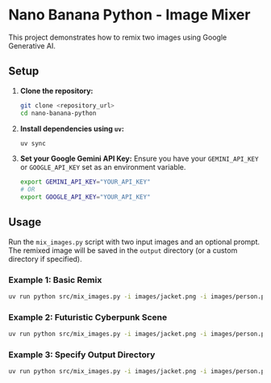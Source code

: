 # Nano Banana Python - Image Mixer

This project demonstrates how to remix two images using Google Generative AI.

## Setup

1.  **Clone the repository:**

    ```bash
    git clone <repository_url>
    cd nano-banana-python
    ```

2.  **Install dependencies using `uv`:**

    ```bash
    uv sync
    ```

3.  **Set your Google Gemini API Key:**
    Ensure you have your `GEMINI_API_KEY` or `GOOGLE_API_KEY` set as an environment variable.

    ```bash
    export GEMINI_API_KEY="YOUR_API_KEY"
    # OR
    export GOOGLE_API_KEY="YOUR_API_KEY"
    ```

## Usage

Run the `mix_images.py` script with two input images and an optional prompt. The remixed image will be saved in the `output` directory (or a custom directory if specified).

### Example 1: Basic Remix

```bash
uv run python src/mix_images.py -i images/jacket.png -i images/person.png
```

### Example 2: Futuristic Cyberpunk Scene

```bash
uv run python src/mix_images.py -i images/jacket.png -i images/person.png --prompt "Remix these two images into a futuristic cyberpunk scene."
```

### Example 3: Specify Output Directory

```bash
uv run python src/mix_images.py -i images/jacket.png -i images/person.png --prompt "Remix these two images." --output-dir my_custom_output
```

